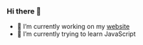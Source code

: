 ### Hi there 👋

- 🔭 I’m currently working on my [website](https://karolczaq.github.io)
- 🌱 I’m currently trying to learn JavaScript
<!--
**Karolczaq/Karolczaq** is a ✨ _special_ ✨ repository because its `README.md` (this file) appears on your GitHub profile.

